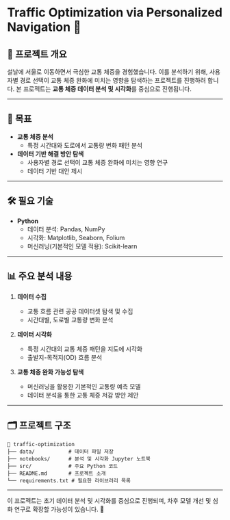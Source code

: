 # Traffic Optimization via Personalized Navigation 🚗

## 📌 프로젝트 개요  
설날에 서울로 이동하면서 극심한 교통 체증을 경험했습니다. 이를 분석하기 위해, 사용자별 경로 선택이 교통 체증 완화에 미치는 영향을 탐색하는 프로젝트를 진행하려 합니다. 본 프로젝트는 **교통 체증 데이터 분석 및 시각화**를 중심으로 진행됩니다.

---

## 🎯 목표  
- **교통 체증 분석**  
  - 특정 시간대와 도로에서 교통량 변화 패턴 분석  
- **데이터 기반 해결 방안 탐색**  
  - 사용자별 경로 선택이 교통 체증 완화에 미치는 영향 연구  
  - 데이터 기반 대안 제시  

---

## 🛠️ 필요 기술  
- **Python**  
  - 데이터 분석: Pandas, NumPy  
  - 시각화: Matplotlib, Seaborn, Folium  
  - 머신러닝(기본적인 모델 적용): Scikit-learn  

---

## 📊 주요 분석 내용  
1. **데이터 수집**  
   - 교통 흐름 관련 공공 데이터셋 탐색 및 수집  
   - 시간대별, 도로별 교통량 변화 분석  

2. **데이터 시각화**  
   - 특정 시간대의 교통 체증 패턴을 지도에 시각화  
   - 출발지-목적지(OD) 흐름 분석  

3. **교통 체증 완화 가능성 탐색**  
   - 머신러닝을 활용한 기본적인 교통량 예측 모델  
   - 데이터 분석을 통한 교통 체증 저감 방안 제안  

---

## 🗂️ 프로젝트 구조  
```plaintext
📁 traffic-optimization
├── data/           # 데이터 파일 저장
├── notebooks/      # 분석 및 시각화 Jupyter 노트북
├── src/            # 주요 Python 코드
├── README.md       # 프로젝트 소개
└── requirements.txt # 필요한 라이브러리 목록
```

---

이 프로젝트는 초기 데이터 분석 및 시각화를 중심으로 진행되며, 차후 모델 개선 및 심화 연구로 확장할 가능성이 있습니다. 🚦
